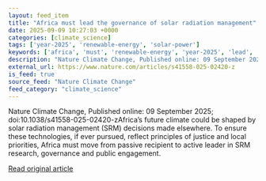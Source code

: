 ```yaml
---
layout: feed_item
title: "Africa must lead the governance of solar radiation management"
date: 2025-09-09 10:27:03 +0000
categories: [climate_science]
tags: ['year-2025', 'renewable-energy', 'solar-power']
keywords: ['africa', 'must', 'renewable-energy', 'year-2025', 'lead', 'solar-power']
description: "Nature Climate Change, Published online: 09 September 2025; doi:10"
external_url: https://www.nature.com/articles/s41558-025-02420-z
is_feed: true
source_feed: "Nature Climate Change"
feed_category: "climate_science"
---
```


Nature Climate Change, Published online: 09 September 2025; doi:10.1038/s41558-025-02420-zAfrica’s future climate could be shaped by solar radiation management (SRM) decisions made elsewhere. To ensure these technologies, if ever pursued, reflect principles of justice and local priorities, Africa must move from passive recipient to active leader in SRM research, governance and public engagement.

[Read original article](https://www.nature.com/articles/s41558-025-02420-z)
